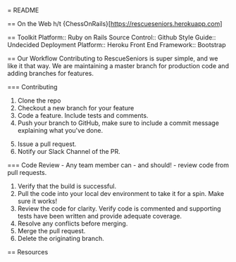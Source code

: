 = README

== On the Web
h/t {ChessOnRails}[https://rescueseniors.herokuapp.com]

== Toolkit
Platform:: Ruby on Rails
Source Control:: Github
Style Guide:: Undecided
Deployment Platform:: Heroku
Front End Framework:: Bootstrap

== Our Workflow
Contributing to RescueSeniors is super simple, and we like it that way.
We are maintaining a master branch for production code and adding branches for features.

=== Contributing
1. Clone the repo
2. Checkout a new branch for your feature
3. Code a feature. Include tests and comments.
4. Push your branch to GitHub, make sure to include a commit message explaining what you've done.
<!-- 5. Check Codeship to make sure your build is successful. -->
5. Issue a pull request.
6. Notify our Slack Channel of the PR.

=== Code Review - Any team member can - and should! - review code from pull requests.
1. Verify that the build is successful.
2. Pull the code into your local dev environment to take it for a spin.  Make sure it works!
3. Review the code for clarity.  Verify code is commented and supporting tests have been written and provide adequate coverage.
4. Resolve any conflicts before merging.
5. Merge the pull request.
6. Delete the originating branch.

== Resources
<!-- {Database Structure}[https://docs.google.com/spreadsheets/d/1U6PVZMdwzPTlbhwlHk97xK8jz1BOdmOPv3s7rnmpGvA/edit#gid=1549687874] -->
